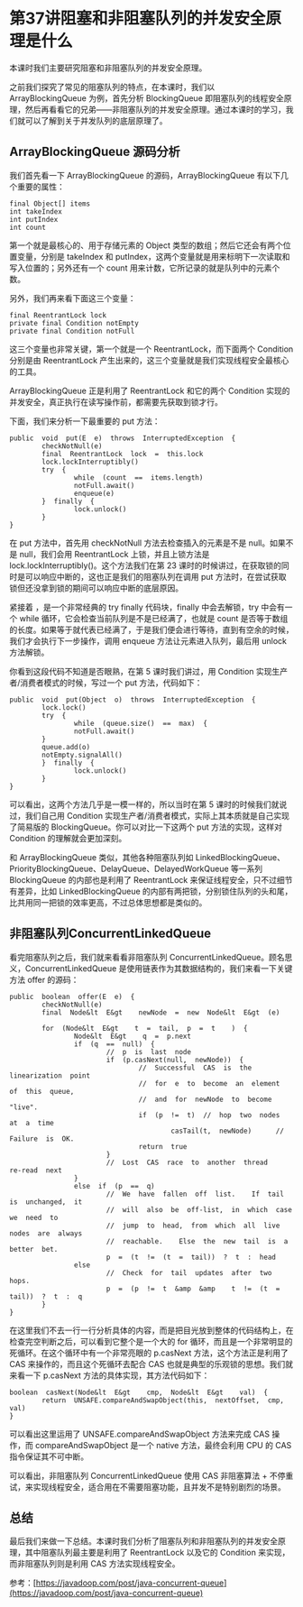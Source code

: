 # 第37讲阻塞和非阻塞队列的并发安全原理是什么

本课时我们主要研究阻塞和非阻塞队列的并发安全原理。

之前我们探究了常见的阻塞队列的特点，在本课时，我们以 ArrayBlockingQueue 为例，首先分析 BlockingQueue 即阻塞队列的线程安全原理，然后再看看它的兄弟——非阻塞队列的并发安全原理。通过本课时的学习，我们就可以了解到关于并发队列的底层原理了。

## ArrayBlockingQueue 源码分析

我们首先看一下 ArrayBlockingQueue 的源码，ArrayBlockingQueue 有以下几个重要的属性：

```
final Object[] items  
int takeIndex  
int putIndex  
int count  
```

第一个就是最核心的、用于存储元素的 Object 类型的数组；然后它还会有两个位置变量，分别是 takeIndex 和 putIndex，这两个变量就是用来标明下一次读取和写入位置的；另外还有一个 count 用来计数，它所记录的就是队列中的元素个数。

另外，我们再来看下面这三个变量：

```
final ReentrantLock lock  
private final Condition notEmpty  
private final Condition notFull  
```

这三个变量也非常关键，第一个就是一个 ReentrantLock，而下面两个 Condition 分别是由 ReentrantLock 产生出来的，这三个变量就是我们实现线程安全最核心的工具。

ArrayBlockingQueue 正是利用了 ReentrantLock 和它的两个 Condition 实现的并发安全，真正执行在读写操作前，都需要先获取到锁才行。

下面，我们来分析一下最重要的 put 方法：

```
public  void  put(E  e)  throws  InterruptedException  {
        checkNotNull(e)  
        final  ReentrantLock  lock  =  this.lock  
        lock.lockInterruptibly()  
        try  {
                while  (count  ==  items.length)
                notFull.await()  
                enqueue(e)  
        }  finally  {
                lock.unlock()  
        }
}
```

在 put 方法中，首先用 checkNotNull 方法去检查插入的元素是不是 null。如果不是 null，我们会用 ReentrantLock 上锁，并且上锁方法是 lock.lockInterruptibly()。这个方法我们在第 23 课时的时候讲过，在获取锁的同时是可以响应中断的，这也正是我们的阻塞队列在调用 put 方法时，在尝试获取锁但还没拿到锁的期间可以响应中断的底层原因。

紧接着 ，是一个非常经典的 try  finally 代码块，finally 中会去解锁，try 中会有一个 while 循环，它会检查当前队列是不是已经满了，也就是 count 是否等于数组的长度。如果等于就代表已经满了，于是我们便会进行等待，直到有空余的时候，我们才会执行下一步操作，调用 enqueue 方法让元素进入队列，最后用 unlock 方法解锁。

你看到这段代码不知道是否眼熟，在第 5 课时我们讲过，用 Condition 实现生产者/消费者模式的时候，写过一个 put 方法，代码如下：

```
public  void  put(Object  o)  throws  InterruptedException  {
        lock.lock()  
        try  {
                while  (queue.size()  ==  max)  {
                notFull.await()  
        }
        queue.add(o)  
        notEmpty.signalAll()  
        }  finally  {
                lock.unlock()  
        }
}
```

可以看出，这两个方法几乎是一模一样的，所以当时在第 5 课时的时候我们就说过，我们自己用 Condition 实现生产者/消费者模式，实际上其本质就是自己实现了简易版的 BlockingQueue。你可以对比一下这两个 put 方法的实现，这样对 Condition 的理解就会更加深刻。

和 ArrayBlockingQueue 类似，其他各种阻塞队列如 LinkedBlockingQueue、PriorityBlockingQueue、DelayQueue、DelayedWorkQueue 等一系列 BlockingQueue 的内部也是利用了 ReentrantLock 来保证线程安全，只不过细节有差异，比如 LinkedBlockingQueue 的内部有两把锁，分别锁住队列的头和尾，比共用同一把锁的效率更高，不过总体思想都是类似的。

## 非阻塞队列ConcurrentLinkedQueue

看完阻塞队列之后，我们就来看看非阻塞队列 ConcurrentLinkedQueue。顾名思义，ConcurrentLinkedQueue 是使用链表作为其数据结构的，我们来看一下关键方法 offer 的源码：

```
public  boolean  offer(E  e)  {
        checkNotNull(e)  
        final  Node&lt  E&gt    newNode  =  new  Node&lt  E&gt  (e)  

        for  (Node&lt  E&gt    t  =  tail,  p  =  t    )  {
                Node&lt  E&gt    q  =  p.next  
                if  (q  ==  null)  {
                        //  p  is  last  node
                        if  (p.casNext(null,  newNode))  {
                                //  Successful  CAS  is  the  linearization  point
                                //  for  e  to  become  an  element  of  this  queue,
                                //  and  for  newNode  to  become  "live".
                                if  (p  !=  t)  //  hop  two  nodes  at  a  time
                                        casTail(t,  newNode)      //  Failure  is  OK.
                                return  true  
                        }
                        //  Lost  CAS  race  to  another  thread    re-read  next
                }
                else  if  (p  ==  q)
                        //  We  have  fallen  off  list.    If  tail  is  unchanged,  it
                        //  will  also  be  off-list,  in  which  case  we  need  to
                        //  jump  to  head,  from  which  all  live  nodes  are  always
                        //  reachable.    Else  the  new  tail  is  a  better  bet.
                        p  =  (t  !=  (t  =  tail))  ?  t  :  head  
                else
                        //  Check  for  tail  updates  after  two  hops.
                        p  =  (p  !=  t  &amp  &amp    t  !=  (t  =  tail))  ?  t  :  q  
        }
}
```

在这里我们不去一行一行分析具体的内容，而是把目光放到整体的代码结构上，在检查完空判断之后，可以看到它整个是一个大的 for 循环，而且是一个非常明显的死循环。在这个循环中有一个非常亮眼的 p.casNext 方法，这个方法正是利用了 CAS 来操作的，而且这个死循环去配合 CAS 也就是典型的乐观锁的思想。我们就来看一下 p.casNext 方法的具体实现，其方法代码如下：

```
boolean  casNext(Node&lt  E&gt    cmp,  Node&lt  E&gt    val)  {
        return  UNSAFE.compareAndSwapObject(this,  nextOffset,  cmp,  val)  
}
```

可以看出这里运用了 UNSAFE.compareAndSwapObject 方法来完成 CAS 操作，而 compareAndSwapObject 是一个 native 方法，最终会利用 CPU 的 CAS 指令保证其不可中断。

可以看出，非阻塞队列 ConcurrentLinkedQueue 使用 CAS 非阻塞算法 + 不停重试，来实现线程安全，适合用在不需要阻塞功能，且并发不是特别剧烈的场景。

## 总结

最后我们来做一下总结。本课时我们分析了阻塞队列和非阻塞队列的并发安全原理，其中阻塞队列最主要是利用了 ReentrantLock 以及它的 Condition 来实现，而非阻塞队列则是利用 CAS 方法实现线程安全。

>

参考：[https://javadoop.com/post/java-concurrent-queue](https://javadoop.com/post/java-concurrent-queue)
